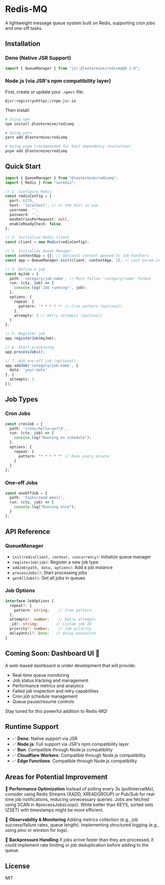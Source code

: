 # Redis-MQ

A lightweight message queue system built on Redis, supporting cron jobs and one-off tasks.

## Installation

### Deno (Native JSR Support)
```typescript
import { QueueManager } from "jsr:@leotermine/redismq@0.1.0";
```

### Node.js (via JSR's npm compatibility layer)
First, create or update your `.npmrc` file:
```
@jsr:registry=https://npm.jsr.io
```

Then install:
```bash
# Using npm
npm install @leotermine/redismq

# Using yarn
yarn add @leotermine/redismq

# Using pnpm (recommended for best dependency resolution)
pnpm add @leotermine/redismq
```

## Quick Start

```typescript
import { QueueManager } from "@leotermine/redismq";
import { Redis } from "ioredis";

// 1. Configure Redis
const redisConfig = {
  port: 6379,
  host: 'localhost', // or the host in use
  username: '',
  password: '',
  maxRetriesPerRequest: null,
  enableReadyCheck: false,
};

// 2. Initialize Redis client
const client = new Redis(redisConfig);

// 3. Initialize Queue Manager
const contextApp = {}; // Optional context passed to job handlers
const app = QueueManager.init(client, contextApp, 1); // Last param is concurrency

// 4. Define a job
const myJob = {
  path: 'category/job-name', // Must follow 'category/name' format
  run: (ctx, job) => {
    console.log('Job running!', job);
  },
  options: {
    repeat: {
      pattern: '* * * * *' // Cron pattern (optional)
    },
    attempts: 3 // Retry attempts (optional)
  }
};

// 5. Register job
app.registerJob(myJob);

// 6. Start processing
app.processJobs();

// 7. Add one-off job (optional)
app.addJob('category/job-name', {
  data: 'your-data'
}, {
  attempts: 3
});
```

## Job Types

### Cron Jobs
```typescript
const cronJob = {
  path: 'crons/hello-world',
  run: (ctx, job) => {
    console.log("Running on schedule");
  },
  options: {
    repeat: {
      pattern: "* * * * *" // Runs every minute
    }
  }
};
```

### One-off Jobs
```typescript
const oneOffJob = {
  path: 'tasks/send-email',
  run: (ctx, job) => {
    console.log("Running once");
  }
};
```

## API Reference

### QueueManager
- `init(redisClient, context, concurrency)`: Initialize queue manager
- `registerJob(job)`: Register a new job type
- `addJob(path, data, options)`: Add a job instance
- `processJobs()`: Start processing jobs
- `getAllJobs()`: Get all jobs in queues

### Job Options
```typescript
interface JobOptions {
  repeat?: {
    pattern: string;    // Cron pattern
  };
  attempts?: number;    // Retry attempts
  _id?: string;        // Custom job ID
  priority?: number;    // Job priority
  delayUntil?: Date;   // Delay execution
}
```

## Coming Soon: Dashboard UI 🚀

A web-based dashboard is under development that will provide:
- Real-time queue monitoring
- Job status tracking and management
- Performance metrics and analytics
- Failed job inspection and retry capabilities
- Cron job schedule management
- Queue pause/resume controls

Stay tuned for this powerful addition to Redis-MQ!

## Runtime Support

- ✅ **Deno**: Native support via JSR
- ✅ **Node.js**: Full support via JSR's npm compatibility layer
- ✅ **Bun**: Compatible through Node.js compatibility
- ✅ **Cloudflare Workers**: Compatible through Node.js compatibility
- ✅ **Edge Functions**: Compatible through Node.js compatibility

## Areas for Potential Improvement

🔹 **Performance Optimization**
Instead of polling every 3s (pollIntervalMs), consider using Redis Streams (XADD, XREADGROUP) or Pub/Sub for real-time job notifications, reducing unnecessary queries.
Jobs are fetched using SCAN in #processJobsLoop(). While better than KEYS, sorted sets (ZSET) with timestamps might be more efficient.

🔹 **Observability & Monitoring**
Adding metrics collection (e.g., job success/failure rates, queue length).
Implementing structured logging (e.g., using pino or winston for logs).

🔹 **Backpressure Handling**
If jobs arrive faster than they are processed, it could implement rate limiting or job deduplication before adding to the queue.

## License

MIT
